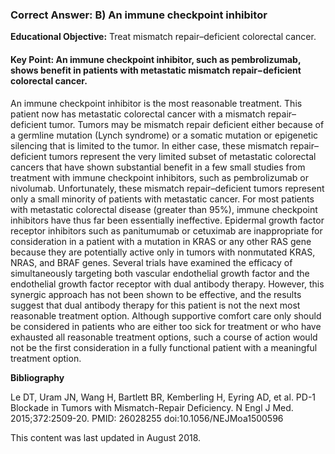 
### Correct Answer: B) An immune checkpoint inhibitor 

**Educational Objective:** Treat mismatch repair–deficient colorectal cancer.

#### **Key Point:** An immune checkpoint inhibitor, such as pembrolizumab, shows benefit in patients with metastatic mismatch repair−deficient colorectal cancer.

An immune checkpoint inhibitor is the most reasonable treatment. This patient now has metastatic colorectal cancer with a mismatch repair–deficient tumor. Tumors may be mismatch repair deficient either because of a germline mutation (Lynch syndrome) or a somatic mutation or epigenetic silencing that is limited to the tumor. In either case, these mismatch repair–deficient tumors represent the very limited subset of metastatic colorectal cancers that have shown substantial benefit in a few small studies from treatment with immune checkpoint inhibitors, such as pembrolizumab or nivolumab. Unfortunately, these mismatch repair–deficient tumors represent only a small minority of patients with metastatic cancer. For most patients with metastatic colorectal disease (greater than 95%), immune checkpoint inhibitors have thus far been essentially ineffective.
Epidermal growth factor receptor inhibitors such as panitumumab or cetuximab are inappropriate for consideration in a patient with a mutation in KRAS or any other RAS gene because they are potentially active only in tumors with nonmutated KRAS, NRAS, and BRAF genes.
Several trials have examined the efficacy of simultaneously targeting both vascular endothelial growth factor and the endothelial growth factor receptor with dual antibody therapy. However, this synergic approach has not been shown to be effective, and the results suggest that dual antibody therapy for this patient is not the next most reasonable treatment option.
Although supportive comfort care only should be considered in patients who are either too sick for treatment or who have exhausted all reasonable treatment options, such a course of action would not be the first consideration in a fully functional patient with a meaningful treatment option.

**Bibliography**

Le DT, Uram JN, Wang H, Bartlett BR, Kemberling H, Eyring AD, et al. PD-1 Blockade in Tumors with Mismatch-Repair Deficiency. N Engl J Med. 2015;372:2509-20. PMID: 26028255 doi:10.1056/NEJMoa1500596

This content was last updated in August 2018.